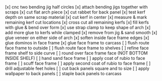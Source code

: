 [x] cnc two bending jig half circles
[x] attach bending jigs together with scraps
[x] cut flat arch piece
[x] cut rabbet for back panel
[x] test kerf depth on same scrap material
[x] cut kerf in center
[x] measure & mark remaining kerf cut locations
[x] cross cut all remaining kerfs
[x] fill kerfs with glue & bend over form
[x] use strap clamp to keep shape of arch
[x] add more glue to kerfs while clamped
[x] remove from jig & sand smooth
[x] glue veneer on either side of arch
[x] soften inside face frame edges
[x] glue dominos in face frame
[x] glue face frame to carcass
[ ] flush route face frame to outside
[ ] flush route face frame to shelves
[ ] refine face frame shelf to side curve
[ ] round over face frame face (NOT BOTTOM INSIDE SHELF)
[ ] hand sand face frame
[ ] apply coat of rubio to face frame
[ ] scuff face frame
[ ] apply second coat of rubio to face frame
[ ] drill adjustable feet holes
[ ] cut back panels square and to size
[ ] apply wallpaper to back panels
[ ] staple back panels to carcass
